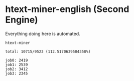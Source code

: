 # htext-miner-english (Second Engine)

Everything doing here is automated.

```
htext-miner

total: 10715/9523 (112.5170639504358%)

job0: 2419
job1: 2539
job2: 3412
job3: 2345
```